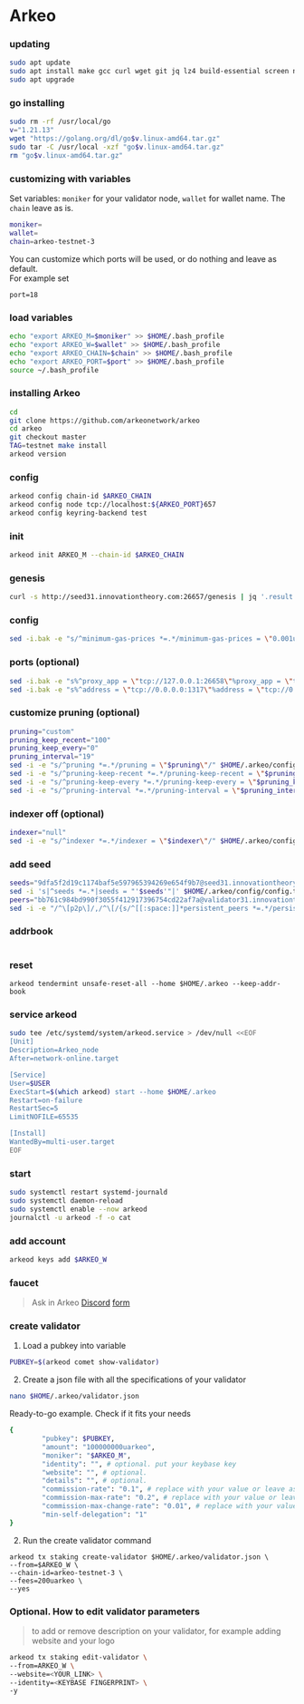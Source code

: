 # Arkeo

### updating
```bash
sudo apt update
sudo apt install make gcc curl wget git jq lz4 build-essential screen nano ncdu -qy
sudo apt upgrade
```

### go installing
```bash
sudo rm -rf /usr/local/go
v="1.21.13"
wget "https://golang.org/dl/go$v.linux-amd64.tar.gz"
sudo tar -C /usr/local -xzf "go$v.linux-amd64.tar.gz"
rm "go$v.linux-amd64.tar.gz"
```

### customizing with variables
Set variables: `moniker` for your validator node, `wallet` for wallet name. The `chain` leave as is.
```bash
moniker=
wallet=
chain=arkeo-testnet-3
```
You can customize which ports will be used, or do nothing and leave as default.    
For example set
```
port=18
```

### load variables
```bash
echo "export ARKEO_M=$moniker" >> $HOME/.bash_profile
echo "export ARKEO_W=$wallet" >> $HOME/.bash_profile
echo "export ARKEO_CHAIN=$chain" >> $HOME/.bash_profile
echo "export ARKEO_PORT=$port" >> $HOME/.bash_profile
source ~/.bash_profile
```

### installing Arkeo
```bash
cd
git clone https://github.com/arkeonetwork/arkeo
cd arkeo
git checkout master
TAG=testnet make install
arkeod version
```

### config
```bash
arkeod config chain-id $ARKEO_CHAIN
arkeod config node tcp://localhost:${ARKEO_PORT}657
arkeod config keyring-backend test
```

### init
```bash
arkeod init ARKEO_M --chain-id $ARKEO_CHAIN
```

### genesis
```bash
curl -s http://seed31.innovationtheory.com:26657/genesis | jq '.result.genesis' > $HOME/.arkeo/config/genesis.json
```

### config
```bash
sed -i.bak -e "s/^minimum-gas-prices *=.*/minimum-gas-prices = \"0.001uarkeo\"/;" ~/.arkeo/config/app.toml
```

### ports (optional)
```bash
sed -i.bak -e "s%^proxy_app = \"tcp://127.0.0.1:26658\"%proxy_app = \"tcp://127.0.0.1:${ARKEO_PORT}658\"%; s%^laddr = \"tcp://127.0.0.1:26657\"%laddr = \"tcp://127.0.0.1:${ARKEO_PORT}657\"%; s%^pprof_laddr = \"localhost:6060\"%pprof_laddr = \"localhost:${ARKEO_PORT}060\"%; s%^laddr = \"tcp://0.0.0.0:26656\"%laddr = \"tcp://0.0.0.0:${ARKEO_PORT}656\"%; s%^prometheus_listen_addr = \":26660\"%prometheus_listen_addr = \":${ARKEO_PORT}660\"%" $HOME/.arkeo/config/config.toml
sed -i.bak -e "s%^address = \"tcp://0.0.0.0:1317\"%address = \"tcp://0.0.0.0:${ARKEO_PORT}317\"%; s%^address = \":8080\"%address = \":${ARKEO_PORT}080\"%; s%^address = \"0.0.0.0:9090\"%address = \"0.0.0.0:${ARKEO_PORT}090\"%; s%^address = \"0.0.0.0:9091\"%address = \"0.0.0.0:${ARKEO_PORT}091\"%" $HOME/.arkeo/config/app.toml
```

### customize pruning (optional)
```bash
pruning="custom"
pruning_keep_recent="100"
pruning_keep_every="0"
pruning_interval="19"
sed -i -e "s/^pruning *=.*/pruning = \"$pruning\"/" $HOME/.arkeo/config/app.toml
sed -i -e "s/^pruning-keep-recent *=.*/pruning-keep-recent = \"$pruning_keep_recent\"/" $HOME/.arkeo/config/app.toml
sed -i -e "s/^pruning-keep-every *=.*/pruning-keep-every = \"$pruning_keep_every\"/" $HOME/.arkeo/config/app.toml
sed -i -e "s/^pruning-interval *=.*/pruning-interval = \"$pruning_interval\"/" $HOME/.arkeo/config/app.toml
```

### indexer off (optional)
```bash
indexer="null"
sed -i -e "s/^indexer *=.*/indexer = \"$indexer\"/" $HOME/.arkeo/config/config.toml
```

### add seed
```bash
seeds="9dfa5f2d19c1174baf5e597965394269e654f9b7@seed31.innovationtheory.com:26656"
sed -i 's|^seeds *=.*|seeds = "'$seeds'"|' $HOME/.arkeo/config/config.toml
peers="bb761c984bd990f3055f412917396754cd22af7a@validator31.innovationtheory.com:26656,81e36f94351d47803b8e1e0d0ad2d2e8e14ed36b@validator32.innovationtheory.com:26656"
sed -i -e "/^\[p2p\]/,/^\[/{s/^[[:space:]]*persistent_peers *=.*/persistent_peers = \"$PEERS\"/}" $HOME/.arkeo/config/config.toml
```

### addrbook
```

```

### reset
```
arkeod tendermint unsafe-reset-all --home $HOME/.arkeo --keep-addr-book
```

### service arkeod
```bash
sudo tee /etc/systemd/system/arkeod.service > /dev/null <<EOF
[Unit]
Description=Arkeo_node
After=network-online.target

[Service]
User=$USER
ExecStart=$(which arkeod) start --home $HOME/.arkeo
Restart=on-failure
RestartSec=5
LimitNOFILE=65535

[Install]
WantedBy=multi-user.target
EOF
```

### start
```bash
sudo systemctl restart systemd-journald
sudo systemctl daemon-reload
sudo systemctl enable --now arkeod
journalctl -u arkeod -f -o cat
```

### add account
```bash
arkeod keys add $ARKEO_W
```

### faucet
> Ask in Arkeo [Discord](https://discord.gg/BfEHpm6uFc)
> [form](https://docs.google.com/forms/d/e/1FAIpQLSeBNEWdmTRGG_UWMj5HxUeQB141rhW9T6teOTnzMP_6mXAzMA/viewform)

### create validator
1. Load a pubkey into variable
```bash
PUBKEY=$(arkeod comet show-validator)
```

2. Create a json file with all the specifications of your validator
```bash
nano $HOME/.arkeo/validator.json
```
Ready-to-go example. Check if it fits your needs
```bash
{
        "pubkey": $PUBKEY,
        "amount": "100000000uarkeo", 
        "moniker": "$ARKEO_M",
        "identity": "", # optional. put your keybase key
        "website": "", # optional.
        "details": "", # optional.
        "commission-rate": "0.1", # replace with your value or leave as is. 
        "commission-max-rate": "0.2", # replace with your value or leave as is. can't be changed after it was set
        "commission-max-change-rate": "0.01", # replace with your value or leave as is. can't be changed after it was set
        "min-self-delegation": "1"
}
```

2. Run the create validator command
```
arkeod tx staking create-validator $HOME/.arkeo/validator.json \
--from=$ARKEO_W \
--chain-id=arkeo-testnet-3 \
--fees=200uarkeo \
--yes
```

### Optional. How to edit validator parameters
> to add or remove description on your validator, for example adding website and your logo
```bash
arkeod tx staking edit-validator \
--from=ARKEO_W \
--website=<YOUR_LINK> \
--identity=<KEYBASE FINGERPRINT> \
-y
```


###
```

```
